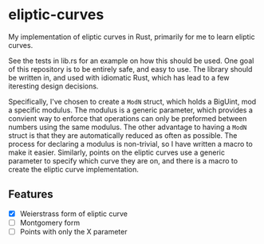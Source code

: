# eliptic-curves

My implementation of eliptic curves in Rust, primarily for me to learn eliptic curves.

See the tests in lib.rs for an example on how this should be used. One goal of this
repository is to be entirely safe, and easy to use. The library should be written
in, and used with idiomatic Rust, which has lead to a few iteresting design decisions.

Specifically, I've chosen to create a `ModN` struct, which holds a BigUint, mod a
specific modulus. The modulus is a generic parameter, which provides a convient way
to enforce that operations can only be preformed between numbers using the same modulus.
The other advantage to having a `ModN` struct is that they are automatically reduced
as often as possible. The process for declaring a modulus is non-trivial, so I have
written a macro to make it easier. Similarly, points on the eliptic curves use a
generic parameter to specify which curve they are on, and there is a macro to create
the eliptic curve implementation.

## Features

- [x] Weierstrass form of eliptic curve
- [ ] Montgomery form
- [ ] Points with only the X parameter

